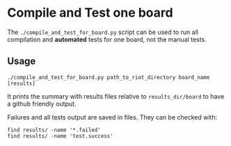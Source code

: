 Compile and Test one board
==========================


The `./compile_and_test_for_board.py` script can be used to run all compilation
and **automated** tests for one board, not the manual tests.


Usage
-----

    ./compile_and_test_for_board.py path_to_riot_directory board_name [results]

It prints the summary with results files relative to `results_dir/board` to have
a github friendly output.

Failures and all tests output are saved in files.
They can be checked with:

    find results/ -name '*.failed'
    find results/ -name 'test.success'
